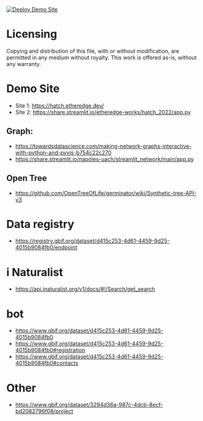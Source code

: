 [![Deploy Demo Site](https://github.com/Etheredge-Works/hatch_2022/actions/workflows/demo.yml/badge.svg)](https://github.com/Etheredge-Works/hatch_2022/actions/workflows/demo.yml)

# Licensing
Copying and distribution of this file, with or without modification, are permitted in any medium without royalty. This work is offered as-is, without any warranty.

# Demo Site
- Site 1: https://hatch.etheredge.dev/
- Site 2: https://share.streamlit.io/etheredge-works/hatch_2022/app.py


## Graph: 
- https://towardsdatascience.com/making-network-graphs-interactive-with-python-and-pyvis-b754c22c270
- https://share.streamlit.io/napoles-uach/streamlit_network/main/app.py

## Open Tree
- https://github.com/OpenTreeOfLife/germinator/wiki/Synthetic-tree-API-v3


# Data registry
- https://registry.gbif.org/dataset/d415c253-4d61-4459-9d25-4015b9084fb0/endpoint

# i Naturalist
- https://api.inaturalist.org/v1/docs/#!/Search/get_search

# bot
- https://www.gbif.org/dataset/d415c253-4d61-4459-9d25-4015b9084fb0
- https://www.gbif.org/dataset/d415c253-4d61-4459-9d25-4015b9084fb0#registration
- https://www.gbif.org/dataset/d415c253-4d61-4459-9d25-4015b9084fb0#contacts



# Other
- https://www.gbif.org/dataset/3294d36a-987c-4dcb-8ecf-bd2082796f08/project
